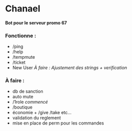 # Chanael
#### Bot pour le serveur promo 67

### Fonctionne :
* /ping
* /help
* /tempmute
* /ticket
* New User *À faire : Ajustement des strings + verification*

### À faire :
* db de sanction
* auto mute 
* /1role *commencé*
* /boutique
* économie + /give /take etc...
* validation du reglement
* mise en place de perm pour les commandes